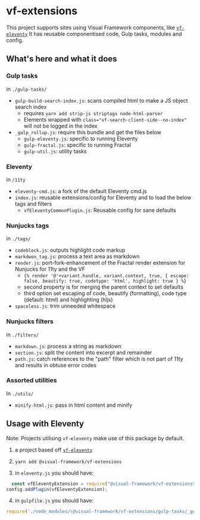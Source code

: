 # vf-extensions

This project supports sites using Visual Framework components, like [`vf-eleventy`](https://github.com/visual-framework/vf-eleventy)
It has reusable componentised code, Gulp tasks, modules and config.

## What's here and what it does

### Gulp tasks

in `./gulp-tasks/`

- `gulp-build-search-index.js`: scans compiled html to make a JS object search index
    - requires `yarn add strip-js striptags node-html-parser`
    - Elements wrapped with `class="vf-search-client-side--no-index"` will not be logged in the index
- `_gulp_rollup.js`: require this bundle and get the files below
    - `gulp-eleventy.js`: specific to running Eleventy
    - `gulp-fractal.js`: specific to running Fractal
    - `gulp-util.js`: utility tasks

### Eleventy

in `/11ty`

- `eleventy-cmd.js`: a fork of the default Eleventy cmd.js
- `index.js`: reusable extensions/config for Eleventy and to load the below tags and filters
    - `vfEleventyCommonPlugin.js`: Reusable config for sane defaults

### Nunjucks tags

in `./tags/`

- `codeblock.js`: outputs highlight code markup
- `markdwon_tag.js`: process a text area as markdown
- `render.js`: port-fork-enhancement of the Fractal render extension for Nunjucks for 11ty and the VF
  - `{% render '@'+variant.handle, variant.context, true, { escape: false, beautify: true, codetype: 'html', highlight: true } %}`
  - second property is for merging the parent context to set defaults
  - third option set escaping of code, beautify (formatting), code type (default: html) and highlighting (hljs)
- `spaceless.js`: trim unneeded whitespace

### Nunjucks filters

in `./filters/`

- `markdown.js`: process a string as markdown
- `section.js`: split the content into excerpt and remainder
- `path.js`: catch references to the "path" filter which is not part of 11ty and results in obtuse error codes

### Assorted utilities

In `./utils/`

- `minify-html.js`: pass in html content and minify

## Usage with Eleventy

Note: Projects utilising `vf-eleventy` make use of this package by default.

1. a project based off [`vf-eleventy`](https://github.com/visual-framework/vf-eleventy)
2. `yarn add @visual-framework/vf-extensions`

3. in `eleventy.js` you should have:

```js
  const vfEleventyExtension = require("@visual-framework/vf-extensions\/11ty");
config.addPlugin(vfEleventyExtension);
```

4. in `gulpfile.js` you should have:

```js
require('./node_modules/\@visual-framework/vf-extensions/gulp-tasks/_gulp_rollup.js')(gulp, path, componentPath, componentDirectories, buildDestionation);
```
